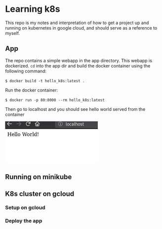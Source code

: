 # Learning k8s

This repo is my notes and interpretation of how to get a project up and running
on kubernetes in google cloud, and should serve as a reference to myself.

## App

The repo contains a simple webapp in the app directory.  This webapp is
dockerized. `cd` into the app dir and build the docker container using the 
following command:

`$ docker build -t hello_k8s:latest .`

Run the docker container:

`$ docker run -p 80:8000 --rm hello_k8s:latest`

Then go to localhost and you should see hello world served from the container

![hello_world_container](./hello_world.png)


## Running on minikube

## K8s cluster on gcloud

### Setup on gcloud

### Deploy the app

